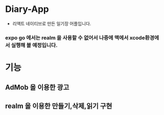 # Diary-App
- 리액트 네이티브로 만든 일기장 어플입니다.

### expo go 에서는 realm 을 사용할 수 없어서 나중에 맥에서 xcode환경에서 실행해 볼 예정입니다.

# 기능

## AdMob 을 이용한 광고

## realm 을 이용한 만들기,삭제,읽기 구현
